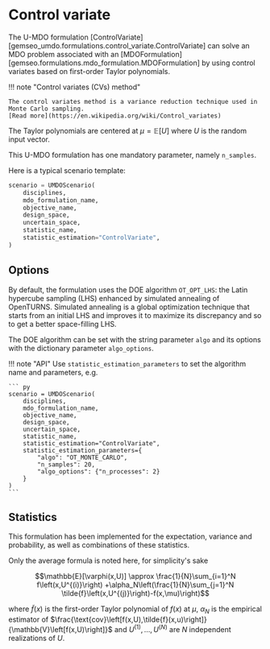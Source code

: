 <!--
 Copyright 2021 IRT Saint Exupéry, https://www.irt-saintexupery.com

 This work is licensed under the Creative Commons Attribution-ShareAlike 4.0
 International License. To view a copy of this license, visit
 http://creativecommons.org/licenses/by-sa/4.0/ or send a letter to Creative
 Commons, PO Box 1866, Mountain View, CA 94042, USA.
-->

# Control variate

The U-MDO formulation [ControlVariate]
[gemseo_umdo.formulations.control_variate.ControlVariate]
can solve an MDO problem
associated with an [MDOFormulation][gemseo.formulations.mdo_formulation.MDOFormulation]
by using control variates based on first-order Taylor polynomials.

!!! note "Control variates (CVs) method"

    The control variates method is a variance reduction technique used in Monte Carlo sampling.
    [Read more](https://en.wikipedia.org/wiki/Control_variates)

The Taylor polynomials are centered at $\mu=\mathbb{E}[U]$
where $U$ is the random input vector.

This U-MDO formulation has one mandatory parameter, namely `n_samples`.

Here is a typical scenario template:

``` py
scenario = UMDOScenario(
    disciplines,
    mdo_formulation_name,
    objective_name,
    design_space,
    uncertain_space,
    statistic_name,
    statistic_estimation="ControlVariate",
)
```

## Options

By default,
the formulation uses the DOE algorithm `OT_OPT_LHS`:
the Latin hypercube sampling (LHS)
enhanced by simulated annealing
of OpenTURNS.
Simulated annealing is a global optimization technique that
starts from an initial LHS
and improves it to maximize its discrepancy
and so to get a better space-filling LHS.

The DOE algorithm can be set with the string parameter `algo`
and its options with the dictionary parameter `algo_options`.

!!! note "API"
    Use `statistic_estimation_parameters`
    to set the algorithm name and parameters,
    e.g.

    ``` py
    scenario = UMDOScenario(
        disciplines,
        mdo_formulation_name,
        objective_name,
        design_space,
        uncertain_space,
        statistic_name,
        statistic_estimation="ControlVariate",
        statistic_estimation_parameters={
            "algo": "OT_MONTE_CARLO",
            "n_samples": 20,
            "algo_options": {"n_processes": 2}
        }
    )
    ```

## Statistics

This formulation has been implemented for the expectation, variance and probability,
as well as combinations of these statistics.

Only the average formula is noted here, for simplicity's sake

$$\mathbb{E}[\varphi(x,U)]
\approx
\frac{1}{N}\sum_{i=1}^N f\left(x,U^{(i)}\right)
+\alpha_N\left(\frac{1}{N}\sum_{j=1}^N \tilde{f}\left(x,U^{(j)}\right)-f(x,\mu)\right)$$

where $\tilde{f}(x)$ is the first-order Taylor polynomial of $f(x)$ at $\mu$,
$\alpha_N$ is the empirical estimator
of $\frac{\text{cov}\left[f(x,U),\tilde{f}(x,u)\right]}
{\mathbb{V}\left[f(x,U)\right]}$
and $U^{(1)},\ldots,U^{(N)}$ are $N$ independent realizations of $U$.
